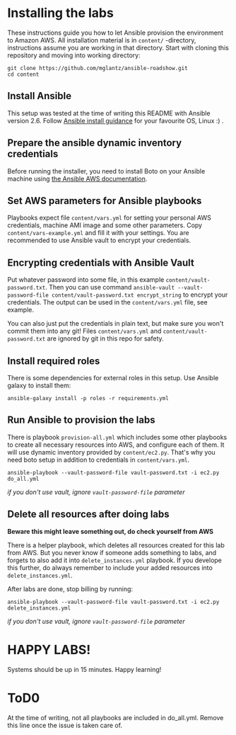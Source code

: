 # Installing the labs

These instructions guide you how to let Ansible provision the environment to Amazon AWS. All installation material is in ```content/``` -directory, instructions assume you are working in that directory. Start with cloning this repository and moving into working directory:

```
git clone https://github.com/mglantz/ansible-roadshow.git
cd content
```

## Install Ansible

This setup was tested at the time of writing this README with Ansible version 2.6. Follow [Ansible install guidance](https://docs.ansible.com/ansible/latest/installation_guide/intro_installation.html) for your favourite OS, Linux :) .

## Prepare the ansible dynamic inventory credentials

Before running the installer, you need to install Boto on your Ansible machine using [the Ansible AWS documentation](http://docs.ansible.com/ansible/latest/scenario_guides/guide_aws.html).

## Set AWS parameters for Ansible playbooks

Playbooks expect file ```content/vars.yml``` for setting your personal AWS credentials, machine AMI image and some other parameters. Copy ```content/vars-example.yml``` and fill it with your settings. You are recommended to use Ansible vault to encrypt your credentials.

## Encrypting credentials with Ansible Vault

Put whatever password into some file, in this example ```content/vault-password.txt```. Then you can use command ```ansible-vault --vault-password-file content/vault-password.txt encrypt_string``` to encrypt your credentials. The output can be used in the ```content/vars.yml``` file, see example.

You can also just put the credentials in plain text, but make sure you won't commit them into any git! Files ```content/vars.yml``` and ```content/vault-password.txt``` are ignored by git in this repo for safety.

## Install required roles

There is some dependencies for external roles in this setup. Use Ansible galaxy to install them:

```
ansible-galaxy install -p roles -r requirements.yml
```

## Run Ansible to provision the labs

There is playbook ```provision-all.yml``` which includes some other playbooks to create all necessary resources into AWS, and configure each of them. It will use dynamic inventory provided by ```content/ec2.py```. That's why you need boto setup in addition to credentials in ```content/vars.yml```.

```
ansible-playbook --vault-password-file vault-password.txt -i ec2.py do_all.yml
```

_if you don't use vault, ignore ```vault-password-file``` parameter_

## Delete all resources after doing labs

__Beware this might leave something out, do check yourself from AWS__

There is a helper playbook, which deletes all resources created for this lab from AWS. But you never know if someone adds something to labs, and forgets to also add it into ```delete_instances.yml``` playbook. If you develope this further, do always remember to include your added resources into ```delete_instances.yml```.

After labs are done, stop billing by running:

```
ansible-playbook --vault-password-file vault-password.txt -i ec2.py delete_instances.yml
```

_if you don't use vault, ignore ```vault-password-file``` parameter_

# HAPPY LABS!

Systems should be up in 15 minutes. Happy learning!

# ToD0

At the time of writing, not all playbooks are included in do_all.yml. Remove this line once the issue is taken care of.
